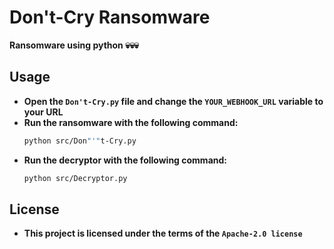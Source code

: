 # **Don't-Cry Ransomware**
**Ransomware using python 💀💀💀**

## **Usage**  
- **Open the `Don't-Cry.py` file and change the `YOUR_WEBHOOK_URL` variable to your URL**  
- **Run the ransomware with the following command:**  
  ```bash
  python src/Don"'"t-Cry.py
  ```  
- **Run the decryptor with the following command:**  
  ```bash
  python src/Decryptor.py
  ```
## **License**  
- **This project is licensed under the terms of the `Apache-2.0 license`**
